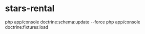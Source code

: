 stars-rental
============

php app/console doctrine:schema:update --force
php app/console doctrine:fixtures:load
